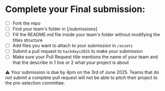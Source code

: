 # Complete your Final submission:
- [ ] Fork the repo
- [ ] Find your team's folder in [/submissions]
- [ ] Fill the README.md file inside your team's folder without modifying the titles structure
- [ ] Add files you want to attach to your submission in `/assets`
- [ ] Submit a pull request to `hackdays2025` to make your submission
- [ ] Make sure your Pull Request title mentions the name of your team and that the describe in 1 line or 2 what your project is about

⚠️ Your submission is due by 4pm on the 3rd of June 2025. Teams that do not submit a complete pull request will not be able to pitch their project to the pre-selection committee.


